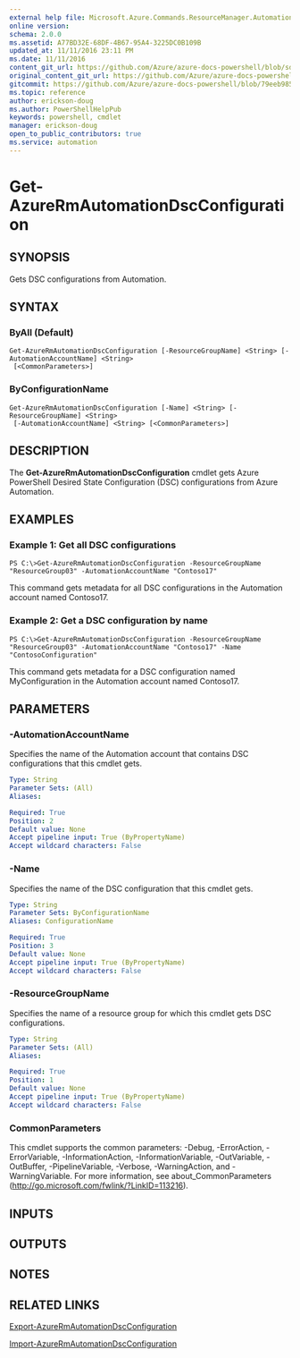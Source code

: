 ```yaml
---
external help file: Microsoft.Azure.Commands.ResourceManager.Automation.dll-Help.xml
online version:
schema: 2.0.0
ms.assetid: A77BD32E-68DF-4B67-95A4-3225DC0B109B
updated_at: 11/11/2016 23:11 PM
ms.date: 11/11/2016
content_git_url: https://github.com/Azure/azure-docs-powershell/blob/sdw-version-test/azureps-cmdlets-docs/ResourceManager/AzureRM.Automation/v2.1.0/Get-AzureRmAutomationDscConfiguration.md
original_content_git_url: https://github.com/Azure/azure-docs-powershell/blob/sdw-version-test/azureps-cmdlets-docs/ResourceManager/AzureRM.Automation/v2.1.0/Get-AzureRmAutomationDscConfiguration.md
gitcommit: https://github.com/Azure/azure-docs-powershell/blob/79eeb985ea480979357fb4695832a0c3d29a48bf
ms.topic: reference
author: erickson-doug
ms.author: PowerShellHelpPub
keywords: powershell, cmdlet
manager: erickson-doug
open_to_public_contributors: true
ms.service: automation
---
```


# Get-AzureRmAutomationDscConfiguration

## SYNOPSIS
Gets DSC configurations from Automation.

## SYNTAX

### ByAll (Default)
```
Get-AzureRmAutomationDscConfiguration [-ResourceGroupName] <String> [-AutomationAccountName] <String>
 [<CommonParameters>]
```

### ByConfigurationName
```
Get-AzureRmAutomationDscConfiguration [-Name] <String> [-ResourceGroupName] <String>
 [-AutomationAccountName] <String> [<CommonParameters>]
```

## DESCRIPTION
The **Get-AzureRmAutomationDscConfiguration** cmdlet gets Azure PowerShell Desired State Configuration (DSC) configurations from Azure Automation.

## EXAMPLES

### Example 1: Get all DSC configurations
```
PS C:\>Get-AzureRmAutomationDscConfiguration -ResourceGroupName "ResourceGroup03" -AutomationAccountName "Contoso17"
```

This command gets metadata for all DSC configurations in the Automation account named Contoso17.

### Example 2: Get a DSC configuration by name
```
PS C:\>Get-AzureRmAutomationDscConfiguration -ResourceGroupName "ResourceGroup03" -AutomationAccountName "Contoso17" -Name "ContosoConfiguration"
```

This command gets metadata for a DSC configuration named MyConfiguration in the Automation account named Contoso17.

## PARAMETERS

### -AutomationAccountName
Specifies the name of the Automation account that contains DSC configurations that this cmdlet gets.

```yaml
Type: String
Parameter Sets: (All)
Aliases: 

Required: True
Position: 2
Default value: None
Accept pipeline input: True (ByPropertyName)
Accept wildcard characters: False
```

### -Name
Specifies the name of the DSC configuration that this cmdlet gets.

```yaml
Type: String
Parameter Sets: ByConfigurationName
Aliases: ConfigurationName

Required: True
Position: 3
Default value: None
Accept pipeline input: True (ByPropertyName)
Accept wildcard characters: False
```

### -ResourceGroupName
Specifies the name of a resource group for which this cmdlet gets DSC configurations.

```yaml
Type: String
Parameter Sets: (All)
Aliases: 

Required: True
Position: 1
Default value: None
Accept pipeline input: True (ByPropertyName)
Accept wildcard characters: False
```

### CommonParameters
This cmdlet supports the common parameters: -Debug, -ErrorAction, -ErrorVariable, -InformationAction, -InformationVariable, -OutVariable, -OutBuffer, -PipelineVariable, -Verbose, -WarningAction, and -WarningVariable. For more information, see about_CommonParameters (http://go.microsoft.com/fwlink/?LinkID=113216).

## INPUTS

## OUTPUTS

## NOTES

## RELATED LINKS

[Export-AzureRmAutomationDscConfiguration](./Export-AzureRmAutomationDscConfiguration.md)

[Import-AzureRmAutomationDscConfiguration](./Import-AzureRmAutomationDscConfiguration.md)


